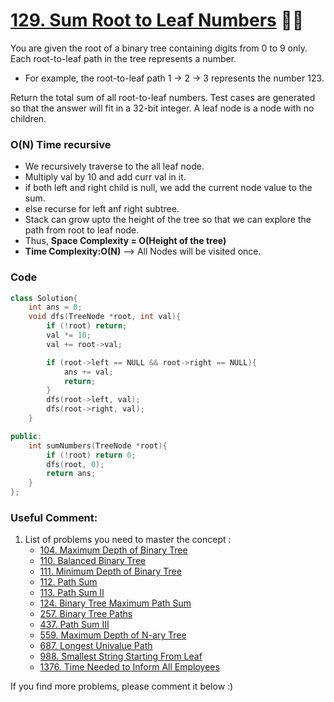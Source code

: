 # [129. Sum Root to Leaf Numbers](https://leetcode.com/problems/sum-root-to-leaf-numbers/) 🌟🌟

You are given the root of a binary tree containing digits from 0 to 9 only.
Each root-to-leaf path in the tree represents a number.

- For example, the root-to-leaf path 1 -> 2 -> 3 represents the number 123.

Return the total sum of all root-to-leaf numbers. Test cases are generated so that the answer will fit in a 32-bit integer.
A leaf node is a node with no children.

### O(N) Time recursive

- We recursively traverse to the all leaf node.
- Multiply val by 10 and add curr val in it.
- if both left and right child is null, we add the current node value to the sum.
- else recurse for left anf right subtree.
- Stack can grow upto the height of the tree so that we can explore the path from root to leaf node.
- Thus, **Space Complexity = O(Height of the tree)**
- **Time Complexity:O(N)** --> All Nodes will be visited once.

### Code

```cpp
class Solution{
    int ans = 0;
    void dfs(TreeNode *root, int val){
        if (!root) return;
        val *= 10;
        val += root->val;

        if (root->left == NULL && root->right == NULL){
            ans += val;
            return;
        }
        dfs(root->left, val);
        dfs(root->right, val);
    }

public:
    int sumNumbers(TreeNode *root){
        if (!root) return 0;
        dfs(root, 0);
        return ans;
    }
};
```

### Useful Comment:

1. List of problems you need to master the concept :
   - [104. Maximum Depth of Binary Tree](https://leetcode.com/problems/maximum-depth-of-binary-tree/)
   - [110. Balanced Binary Tree](https://leetcode.com/problems/balanced-binary-tree/)
   - [111. Minimum Depth of Binary Tree](https://leetcode.com/problems/minimum-depth-of-binary-tree/)
   - [112. Path Sum](https://leetcode.com/problems/path-sum/)
   - [113. Path Sum II](https://leetcode.com/problems/path-sum-ii/)
   - [124. Binary Tree Maximum Path Sum](https://leetcode.com/problems/binary-tree-maximum-path-sum/)
   - [257. Binary Tree Paths](https://leetcode.com/problems/binary-tree-paths/)
   - [437. Path Sum III](https://leetcode.com/problems/path-sum-iii/)
   - [559. Maximum Depth of N-ary Tree](https://leetcode.com/problems/maximum-depth-of-n-ary-tree/)
   - [687. Longest Univalue Path](https://leetcode.com/problems/longest-univalue-path/)
   - [988. Smallest String Starting From Leaf](https://leetcode.com/problems/smallest-string-starting-from-leaf/)
   - [1376. Time Needed to Inform All Employees](https://leetcode.com/problems/time-needed-to-inform-all-employees/)

If you find more problems, please comment it below :)
